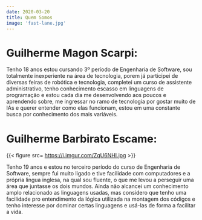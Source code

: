 ```yaml
---
date: 2020-03-20
title: Quem Somos
image: 'fast-lane.jpg'
---
```



# Guilherme Magon Scarpi:      


Tenho 18 anos estou cursando 3º período de Engenharia de Software, sou totalmente inexperiente na área de tecnologia, porem já participei de diversas feiras de robótica e tecnologia, completei um curso de assistente administrativo, tenho conhecimento escasso em linguagens de programação e estou cada dia me desenvolvendo aos poucos e aprendendo sobre, me ingressar no ramo de tecnologia por gostar muito de IAs e querer entender como elas funcionam, estou em uma constante busca por conhecimento dos mais variáveis.

# Guilherme Barbirato Escame:

{{< figure src= https://i.imgur.com/ZqU6NHI.jpg >}}

Tenho 19 anos e estou no terceiro período do curso de Engenharia de Software, sempre fui muito ligado e tive facilidade com computadores e a própria lingua inglesa, na qual sou fluente, o que me levou a perseguir uma área que juntasse os dois mundos. Ainda não alcancei um conhecimento amplo relacionado as linguagens usadas, mas considero que tenho uma facilidade pro entendimento da lógica utilizada na montagem dos códigos e tenho interesse por dominar certas linguagens e usá-las de forma a facilitar a vida.
